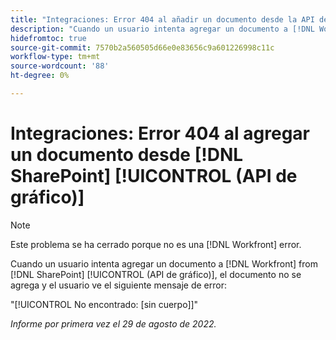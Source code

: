 ```yaml
---
title: "Integraciones: Error 404 al añadir un documento desde la API de SharePoint Graph"
description: "Cuando un usuario intenta agregar un documento a [!DNL Workfront] from [!DNL SharePoint] (API de gráfico), el documento no se agrega y el usuario ve el siguiente mensaje de error:"
hidefromtoc: true
source-git-commit: 7570b2a560505d66e0e83656c9a601226998c11c
workflow-type: tm+mt
source-wordcount: '88'
ht-degree: 0%

---
```



# Integraciones: Error 404 al agregar un documento desde [!DNL SharePoint] [!UICONTROL (API de gráfico)]

>[!NOTE]
>
>Este problema se ha cerrado porque no es una [!DNL Workfront] error.

Cuando un usuario intenta agregar un documento a [!DNL Workfront] from [!DNL SharePoint] [!UICONTROL (API de gráfico)], el documento no se agrega y el usuario ve el siguiente mensaje de error:

&quot;[!UICONTROL No encontrado: [sin cuerpo]]&quot;

_Informe por primera vez el 29 de agosto de 2022._

